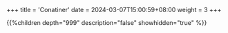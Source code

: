 +++
title = 'Conatiner'
date = 2024-03-07T15:00:59+08:00
weight = 3
+++

{{%children depth="999" description="false" showhidden="true" %}}